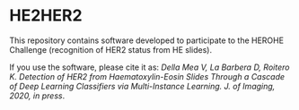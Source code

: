 # HE2HER2
This repository contains software developed to participate to the HEROHE Challenge (recognition of HER2 status from HE slides). 

If you use the software, please cite it as:
*Della Mea V, La Barbera D, Roitero K. Detection of HER2 from Haematoxylin-Eosin Slides Through a Cascade of Deep Learning Classifiers via Multi-Instance Learning. J. of Imaging, 2020, in press*.
